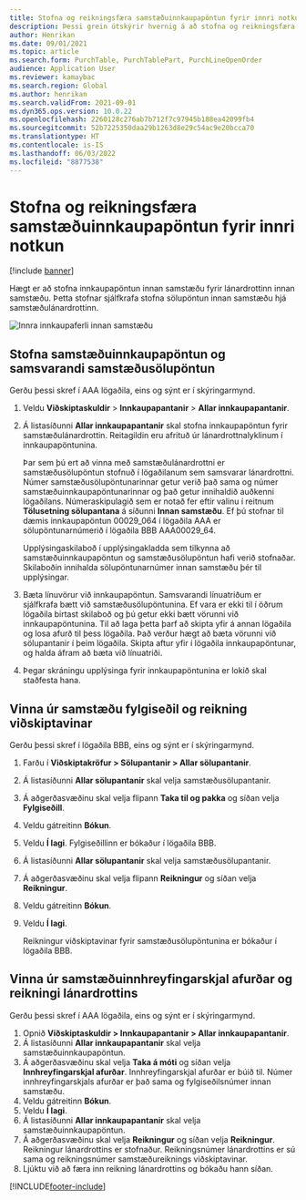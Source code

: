 ```yaml
---
title: Stofna og reikningsfæra samstæðuinnkaupapöntun fyrir innri notkun
description: Þessi grein útskýrir hvernig á að stofna og reikningsfæra samstæðuinnkaupapöntun fyrir innri notkun
author: Henrikan
ms.date: 09/01/2021
ms.topic: article
ms.search.form: PurchTable, PurchTablePart, PurchLineOpenOrder
audience: Application User
ms.reviewer: kamaybac
ms.search.region: Global
ms.author: henrikan
ms.search.validFrom: 2021-09-01
ms.dyn365.ops.version: 10.0.22
ms.openlocfilehash: 2260128c276ab7b712f7c97945b188ea42099fb4
ms.sourcegitcommit: 52b7225350daa29b1263d8e29c54ac9e20bcca70
ms.translationtype: HT
ms.contentlocale: is-IS
ms.lasthandoff: 06/03/2022
ms.locfileid: "8877538"
---
```

# <a name="create-and-invoice-an-intercompany-purchase-order-for-internal-use"></a>Stofna og reikningsfæra samstæðuinnkaupapöntun fyrir innri notkun

[!include [banner](../../includes/banner.md)]

Hægt er að stofna innkaupapöntun innan samstæðu fyrir lánardrottinn innan samstæðu. Þetta stofnar sjálfkrafa stofna sölupöntun innan samstæðu hjá samstæðulánardrottinn.

![Innra innkaupaferli innan samstæðu](media/intercompanypurchaseprocess.png)

## <a name="create-an-intercompany-purchase-order-and-a-corresponding-intercompany-sales-order"></a>Stofna samstæðuinnkaupapöntun og samsvarandi samstæðusölupöntun

Gerðu þessi skref í AAA lögaðila, eins og sýnt er í skýringarmynd.

1. Veldu **Viðskiptaskuldir** \> **Innkaupapantanir** \> **Allar innkaupapantanir**.
1. Á listasíðunni **Allar innkaupapantanir** skal stofna innkaupapöntun fyrir samstæðulánardrottin. Reitagildin eru afrituð úr lánardrottnalyklinum í innkaupapöntunina.

    Þar sem þú ert að vinna með samstæðulánardrottni er samstæðusölupöntun stofnuð í lögaðilanum sem samsvarar lánardrottni. Númer samstæðusölupöntunarinnar getur verið það sama og númer samstæðuinnkaupapöntunarinnar og það getur innihaldið auðkenni lögaðilans. Númeraskipulagið sem er notað fer eftir valinu í reitnum **Tölusetning sölupantana** á síðunni **Innan samstæðu**. Ef þú stofnar til dæmis innkaupapöntun 00029\_064 í lögaðila AAA er sölupöntunarnúmerið í lögaðila BBB AAA00029\_64.

    Upplýsingaskilaboð í upplýsingakladda sem tilkynna að samstæðuinnkaupapöntun og samstæðusölupöntun hafi verið stofnaðar. Skilaboðin innihalda sölupöntunarnúmer innan samstæðu þér til upplýsingar.

1. Bæta línuvörur við innkaupapöntun. Samsvarandi línuatriðum er sjálfkrafa bætt við samstæðusölupöntunina. Ef vara er ekki til í öðrum lögaðila birtast skilaboð og þú getur ekki bætt vörunni við innkaupapöntunina. Til að laga þetta þarf að skipta yfir á annan lögaðila og losa afurð til þess lögaðila. Það verður hægt að bæta vörunni við sölupantanir í þeim lögaðila. Skipta aftur yfir í lögaðila innkaupapöntunar, og halda áfram að bæta við línuatriði.
1. Þegar skráningu upplýsinga fyrir innkaupapöntunina er lokið skal staðfesta hana.

## <a name="process-the-intercompany-packing-slip-and-customer-invoice"></a>Vinna úr samstæðu fylgiseðil og reikning viðskiptavinar

Gerðu þessi skref í lögaðila BBB, eins og sýnt er í skýringarmynd.

1. Farðu í **Viðskiptakröfur \> Sölupantanir \> Allar sölupantanir**.
1. Á listasíðunni **Allar sölupantanir** skal velja samstæðusölupantanir.
1. Á aðgerðasvæðinu skal velja flipann **Taka til og pakka** og síðan velja **Fylgiseðill**.
1. Veldu gátreitinn **Bókun**.
1. Veldu **Í lagi**. Fylgiseðillinn er bókaður í lögaðila BBB.
1. Á listasíðunni **Allar sölupantanir** skal velja samstæðusölupantanir.
1. Á aðgerðasvæðinu skal velja flipann **Reikningur** og síðan velja **Reikningur**.
1. Veldu gátreitinn **Bókun**.
1. Veldu **Í lagi**.

    Reikningur viðskiptavinar fyrir samstæðusölupöntunina er bókaður í lögaðila BBB.

## <a name="process-the-intercompany-product-receipt-and-vendor-invoice"></a>Vinna úr samstæðuinnhreyfingarskjal afurðar og reikningi lánardrottins

Gerðu þessi skref í AAA lögaðila, eins og sýnt er í skýringarmynd.

1. Opnið **Viðskiptaskuldir \> Innkaupapantanir \> Allar innkaupapantanir**.
1. Á listasíðunni **Allar innkaupapantanir** skal velja samstæðuinnkaupapöntun.
1. Á aðgerðasvæðinu skal velja **Taka á móti** og síðan velja **Innhreyfingarskjal afurðar**. Innhreyfingarskjal afurðar er búið til. Númer innhreyfingarskjals afurðar er það sama og fylgiseðilsnúmer innan samstæðu.
1. Veldu gátreitinn **Bókun**.
1. Veldu **Í lagi**.
1. Á listasíðunni **Allar innkaupapantanir** skal velja samstæðuinnkaupapöntun.
1. Á aðgerðasvæðinu skal velja **Reikningur** og síðan velja **Reikningur**. Reikningur lánardrottins er stofnaður. Reikningsnúmer lánardrottins er sú sama og reikningsnúmer samstæðureiknings viðskiptavinar.
1. Ljúktu við að færa inn reikning lánardrottins og bókaðu hann síðan.

[!INCLUDE[footer-include](../../includes/footer-banner.md)]
